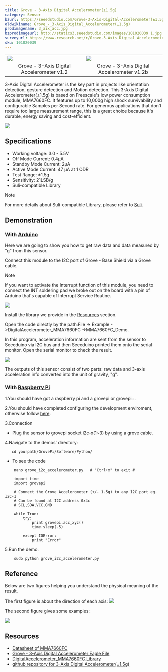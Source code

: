 ```yaml
---
title: Grove - 3-Axis Digital Accelerometer(±1.5g)
category: Sensor
bzurl: https://seeedstudio.com/Grove-3-Axis-Digital-Accelerometer(±1.5g)-p-765.html
oldwikiname: Grove_-_3-Axis_Digital_Accelerometer(±1.5g)
prodimagename: 3_aix_acc.jpg
bzprodimageurl: http://statics3.seeedstudio.com/images/101020039 1.jpg
surveyurl: https://www.research.net/r/Grove-3-Axis_Digital_Accelerometer-1.5g
sku: 101020039
---
```


<table>
<colgroup>
<col width="50%" />
<col width="50%" />
</colgroup>
<tbody>
<tr class="odd">
<td><div class="center">
<div class="floatnone">
<img src="assets/Grove-3-Axis_Digital_Accelerometer-1.5g/img/3_aix_acc.jpg" />
</div>
</div></td>
<td><div class="center">
<div class="floatnone">
<img src="assets/Grove-3-Axis_Digital_Accelerometer-1.5g/img/Grove-3-Axis_v1.3.jpg" />
</div>
</div></td>
</tr>
<tr class="even">
<td><div style="text-align: center">
Grove - 3-Axis Digital Accelerometer v1.2
</div></td>
<td><div style="text-align: center">
Grove - 3-Axis Digital Accelerometer v1.2b
</div></td>
</tr>
</tbody>
</table>

3-Axis Digital Accelerometer is the key part in projects like orientation detection, gesture detection and Motion detection. This 3-Axis Digital Accelerometer(±1.5g) is based on Freescale's low power consumption module, MMA7660FC. It features up to 10,000g high shock survivability and configurable Samples per Second rate. For generous applications that don't require too large measurement range, this is a great choice because it's durable, energy saving and cost-efficient.


[![](assets/common/Get_One_Now_Banner.png)](http://www.seeedstudio.com/Grove-3-Axis-Digital-Accelerometer(%C2%B11.5g)-p-765.html)


Specifications
--------------

-   Working voltage: 3.0 - 5.5V
-   Off Mode Current: 0.4μA
-   Standby Mode Current: 2μA
-   Active Mode Current: 47 μA at 1 ODR
-   Test Range: ±1.5g
-   Sensitivity: 21LSB/g
-   Suli-compatible Library

<div class="admonition note">
<p class="admonition-title">Note</p>
For more details about Suli-compatible Library, please refer to <a class="external text" href="/Suli" rel="nofollow" target="_blank">Suli</a>.
</div>

Demonstration
-------------

### With [Arduino](/index.php?title=ArduinoAndaction=editAndredlink=1 "Arduino")

Here we are going to show you how to get raw data and data measured by "g" from this sensor. 

Connect this module to the I2C port of Grove - Base Shield via a Grove cable.

<div class="admonition note">
<p class="admonition-title">Note</p>
If you want to activate the Interrupt function of this module, you need to connect the INT soldering pad we broke out on the board with a pin of Arduino that's capable of Interrupt Service Routine. 
</div>

![](assets/Grove-3-Axis_Digital_Accelerometer-1.5g/img/Digital_Accelerometer_Sensor_Connector1.5g.jpg)

Install the library we provide in the [Resources](/Grove-3-Axis_Digital_Accelerometer-1.5g#resources) section.

Open the code directly by the path:File -> Example ->DigitalAccelerometer_MMA7660FC ->MMA7660FC_Demo.

In this program, acceleration information are sent from the sensor to Seeeduino via I2C bus and then Seeeduino printed them onto the serial monitor.
Open the serial monitor to check the result.

![](assets/Grove-3-Axis_Digital_Accelerometer-1.5g/img/Grove-3-Axis_Digital_Accelerometer-1.5g-.jpg)

The outputs of this sensor consist of two parts: raw data and 3-axis acceleration info converted into the unit of gravity, "g".


### With [Raspberry Pi](/GrovePiPlus "GrovePi+")

1.You should have got a raspberry pi and a grovepi or grovepi+.

2.You should have completed configuring the development enviroment, otherwise follow [here](/GrovePiPlus#Introducing_the_GrovePi.2B).

3.Connection

-   Plug the sensor to grovepi socket i2c-x(1~3) by using a grove cable.

4.Navigate to the demos' directory:

       cd yourpath/GrovePi/Software/Python/

-   To see the code

```
    nano grove_i2c_accelerometer.py   # "Ctrl+x" to exit #
```
```
    import time
    import grovepi

    # Connect the Grove Accelerometer (+/- 1.5g) to any I2C port eg. I2C-1
    # Can be found at I2C address 0x4c
    # SCL,SDA,VCC,GND

    while True:
        try:
            print grovepi.acc_xyz()
            time.sleep(.5)

        except IOError:
            print "Error"
```

5.Run the demo.
```
    sudo python grove_i2c_accelerometer.py
```

Reference
---------

Below are two figures helping you understand the physical meaning of the result.

The first figure is about the direction of each axis:
![](assets/Grove-3-Axis_Digital_Accelerometer-1.5g/img/MMA7660_Direction.jpg)

The second figure gives some examples:

![](assets/Grove-3-Axis_Digital_Accelerometer-1.5g/img/Sensing_Direction_1.jpg)

Resources
---------

-   [Datasheet of MMA7660FC](assets/Grove-3-Axis_Digital_Accelerometer-1.5g/res/MMA7660FC.pdf)
-   [Grove - 3-Axis Digital Accelerometer Eagle File](assets/Grove-3-Axis_Digital_Accelerometer-1.5g/res/Grove-3-Axis_Digital_Accelerometer-1.5g-Eagle_File.zip)
-   [DigitalAccelerometer\_MMA7660FC Library](https://github.com/Seeed-Studio/DigitalAccelerometer_MMA7660FC)
-   [github repository for 3-Axis Digital Accelerometer(±1.5g)](https://github.com/Seeed-Studio/Accelerometer_MMA7660)


<!-- This Markdown file was created from http://www.seeedstudio.com/wiki/Grove_-_3-Axis_Digital_Accelerometer(±1.5g) -->
